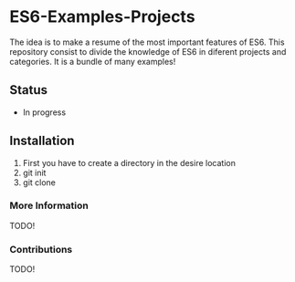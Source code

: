 # ES6-Examples-Projects

The idea is to make a resume of the most important features of ES6. This repository consist to divide the knowledge of ES6 
in diferent projects and categories. It is a bundle of many examples!

## Status

 - In progress


## Installation

1. First you have to create a directory in the desire location
2. git init
3. git clone <address from git hub> 

### More Information

TODO!

### Contributions

TODO!
